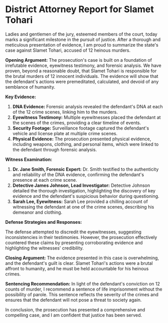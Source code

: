 # District Attorney Report for Slamet Tohari

Ladies and gentlemen of the jury, esteemed members of the court, today marks a significant milestone in the pursuit of justice. After a thorough and meticulous presentation of evidence, I am proud to summarize the state's case against Slamet Tohari, accused of 12 heinous murders.

**Opening Argument:**
The prosecution's case is built on a foundation of irrefutable evidence, eyewitness testimony, and forensic analysis. We have proven, beyond a reasonable doubt, that Slamet Tohari is responsible for the brutal murders of 12 innocent individuals. The evidence will show that the defendant's actions were premeditated, calculated, and devoid of any semblance of humanity.

**Key Evidence:**

1. **DNA Evidence:** Forensic analysis revealed the defendant's DNA at each of the 12 crime scenes, linking him to the murders.
2. **Eyewitness Testimony:** Multiple eyewitnesses placed the defendant at the scenes of the crimes, providing a clear timeline of events.
3. **Security Footage:** Surveillance footage captured the defendant's vehicle and license plate at multiple crime scenes.
4. **Physical Evidence:** The prosecution presented physical evidence, including weapons, clothing, and personal items, which were linked to the defendant through forensic analysis.

**Witness Examination:**

1. **Dr. Jane Smith, Forensic Expert:** Dr. Smith testified to the authenticity and reliability of the DNA evidence, confirming the defendant's presence at each crime scene.
2. **Detective James Johnson, Lead Investigator:** Detective Johnson detailed the thorough investigation, highlighting the discovery of key evidence and the defendant's suspicious behavior during questioning.
3. **Sarah Lee, Eyewitness:** Sarah Lee provided a chilling account of witnessing the defendant at one of the crime scenes, describing his demeanor and clothing.

**Defense Strategies and Responses:**

The defense attempted to discredit the eyewitnesses, suggesting inconsistencies in their testimonies. However, the prosecution effectively countered these claims by presenting corroborating evidence and highlighting the witnesses' credibility.

**Closing Argument:**
The evidence presented in this case is overwhelming, and the defendant's guilt is clear. Slamet Tohari's actions were a brutal affront to humanity, and he must be held accountable for his heinous crimes.

**Sentencing Recommendation:**
In light of the defendant's conviction on 12 counts of murder, I recommend a sentence of life imprisonment without the possibility of parole. This sentence reflects the severity of the crimes and ensures that the defendant will not pose a threat to society again.

In conclusion, the prosecution has presented a comprehensive and compelling case, and I am confident that justice has been served.